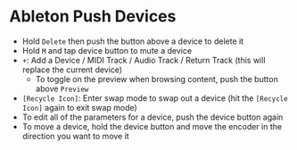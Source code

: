 # Ableton Push Devices

- Hold `Delete` then push the button above a device to delete it
- Hold `M` and tap device button to mute a device
- `+`: Add a Device / MIDI Track / Audio Track / Return Track (this will replace the current device)
	- To toggle on the preview when browsing content, push the button above `Preview`
- `[Recycle Icon]`: Enter swap mode to swap out a device (hit the `[Recycle Icon]` again to exit swap mode)
- To edit all of the parameters for a device, push the device button again
- To move a device, hold the device button and move the encoder in the direction you want to move it